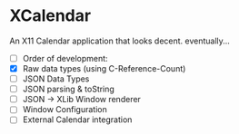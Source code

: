 XCalendar
=========

An X11 Calendar application that looks decent. eventually...

 - [ ] Order of development:
 - [x] Raw data types (using C-Reference-Count)
 - [ ] JSON Data Types
 - [ ] JSON parsing & toString
 - [ ] JSON -> XLib Window renderer
 - [ ] Window Configuration
 - [ ] External Calendar integration
